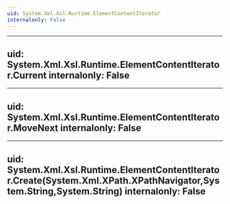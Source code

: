 ```yaml
---
uid: System.Xml.Xsl.Runtime.ElementContentIterator
internalonly: False
---
```


---
uid: System.Xml.Xsl.Runtime.ElementContentIterator.Current
internalonly: False
---

---
uid: System.Xml.Xsl.Runtime.ElementContentIterator.MoveNext
internalonly: False
---

---
uid: System.Xml.Xsl.Runtime.ElementContentIterator.Create(System.Xml.XPath.XPathNavigator,System.String,System.String)
internalonly: False
---
